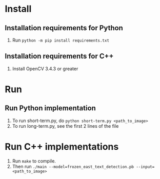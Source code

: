 # Install 
## Installation requirements for Python
1. Run `python -m pip install requirements.txt`
## Installation requirements for C++
1. Install OpenCV 3.4.3 or greater
# Run 
## Run Python implementation
1. To run short-term.py, do `python short-term.py <path_to_image>`
2. To run long-term.py, see the first 2 lines of the file
# Run C++ implementations
1. Run `make` to compile.
2. Then run `./main --model=frozen_east_text_detection.pb --input=<path_to_image>`
